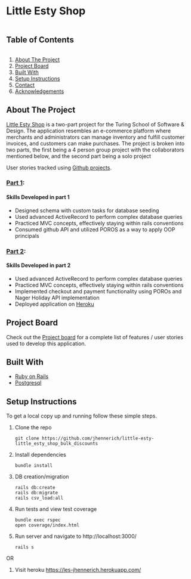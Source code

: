 <!--
*** Thanks for checking out the Best-README-Template. If you have a suggestion
*** that would make this better, please fork the repo and create a pull request
*** or simply open an issue with the tag "enhancement".
*** Thanks again! Now go create something AMAZING! :D
***
***
***
*** To avoid retyping too much info. Do a search and replace for the following:
*** github_username, repo_name, twitter_handle, email, project_title, project_description
-->



<!-- PROJECT SHIELDS -->
<!--
*** I'm using markdown "reference style" links for readability.
*** Reference links are enclosed in brackets [ ] instead of parentheses ( ).
*** See the bottom of this document for the declaration of the reference variables
*** for contributors-url, forks-url, etc. This is an optional, concise syntax you may use.
*** https://www.markdownguide.org/basic-syntax/#reference-style-links
-->

# Little Esty Shop
<!-- TABLE OF CONTENTS -->
<summary><h2 style="display: inline-block">Table of Contents</h2></summary>
<ol>
  <li><a href="#about-the-project">About The Project</a>
  <li><a href="#project-board">Project Board</a></li>
  <li><a href="#built-with">Built With</a>
  <li><a href="#setup-instructions">Setup Instructions</a></li>
  <li><a href="#contact">Contact</a></li>
  <li><a href="#acknowledgements">Acknowledgements</a></li>
</ol>

<!-- ABOUT THE PROJECT -->
## About The Project

[Little Esty Shop](https://les-jhennerich.herokuapp.com/)  is a two-part project for the Turing School of Software & Design. The application resembles an e-commerce platform where merchants and administrators can manage inventory and fulfill customer invoices, and customers can make purchases. The project is broken into two parts, the first being a 4 person group project with the collaborators mentioned below, and the second part being a solo project

User stories tracked using [Github projects](https://github.com/jhennerich/little-esty-shop/projects/1).

### [Part 1](https://github.com/turingschool-examples/little-esty-shop):

#### Skills Developed in part 1
* Designed schema with custom tasks for database seeding
* Used advanced ActiveRecord to perform complex database queries
* Practiced MVC concepts, effectively staying within rails conventions
* Consumed github API and utilized POROS as a way to apply OOP principals  


### [Part 2](https://github.com/turingschool-examples/little_esty_shop_bulk_discounts):

#### Skills Developed in part 2
* Used advanced ActiveRecord to perform complex database queries
* Practiced MVC concepts, effectively staying within rails conventions
* Implemented checkout and payment functionality using POROs and Nager Holiday API implementation
* Deployed application on [Heroku](https://les-jhennerich.herokuapp.com/)

<!-- PROJECT BOARD -->
## Project Board
Check out the [Project board](https://github.com/jhennerich/little-esty-shop/projects/1)
for a complete list of features / user stories used to develop this application.

<!-- BUILT WITH -->
## Built With

* [Ruby on Rails](https://rubyonrails.org/)
* [Postgresql](https://www.postgresql.org/)

<!-- SETUP INSTRUCTIONS -->
## Setup Instructions
To get a local copy up and running follow these simple steps.

1. Clone the repo
   ```
   git clone https://github.com/jhennerich/little-esty-little_esty_shop_bulk_discounts
   ```
2. Install dependencies
   ```
   bundle install
   ```
3. DB creation/migration
   ```
   rails db:create
   rails db:migrate
   rails csv_load:all
   ```
3. Run tests and view test coverage
   ```
   bundle exec rspec
   open coverage/index.html
   ```
4. Run server and navigate to http://localhost:3000/
   ```
   rails s
   ```

OR

1. Visit heroku
   https://les-jhennerich.herokuapp.com/
